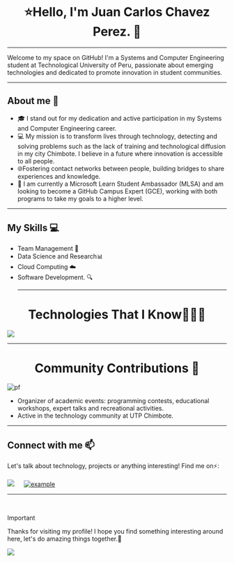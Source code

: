 <h1 align="center">⭐Hello, I'm Juan Carlos Chavez Perez. 👋</h1>
<hr>

Welcome to my space on GitHub! I'm a Systems and Computer Engineering student at  Technological University of Peru, passionate about emerging technologies and dedicated to promote innovation in student communities.
<hr>

## About me 🚀
- 🎓 I stand out for my dedication and active participation in my Systems and Computer Engineering career.
- 💻 My mission is to transform lives through technology, detecting and solving problems such as the lack of training and technological diffusion in my city Chimbote. I believe in a future where innovation is accessible to all people.
- 🌐Fostering contact networks between people, building bridges to share experiences and knowledge.
- 🚀 I am currently a Microsoft Learn Student Ambassador (MLSA) and am looking to become a GitHub Campus Expert (GCE), working with both programs to take my goals to a higher level.
<hr>

## My Skills 💻
- Team Management 🤝
- Data Science and Research📊
- Cloud Computing ☁️
- Software Development. 🔍
  <hr>
<!--h1 without bottom border-->
  <h1 align=center>Technologies That I Know👨🏻‍💻</h1> 

<!--tech stack icons-->
  <a href="https://skillicons.dev">
    <img src="https://skillicons.dev/icons?i=git,github,html,css,bootstrap,docker,figma,c,java,js,linux,md,mysql,postman,py,notion,discord,vscode&perline=18" />
  </a>
<hr>
<h1 align=center>Community Contributions 🤝</h1>  

![pf](https://github.com/jcarlosambassador/jcarlosambassador/assets/168258615/f6069bc7-1a7d-4c45-9107-13026e9e6024)

- Organizer of academic events: programming contests, educational workshops, expert talks and recreational activities.
- Active in the technology community at UTP Chimbote.
<hr>

## Connect with me 📫

Let's talk about technology, projects or anything interesting! Find me on⚡:
<br><br>
<a target="_blank" href="https://www.linkedin.com/in/jcarlosper/"><img src="https://img.shields.io/badge/-LinkedIn-0077B5?style=for-the-badge&logo=Linkedin&logoColor=white"></img></a>
&emsp;
<a href="mailto:jcarlos.per@outlook.com?subject=Feedback%20From%20Github&body=Hello," target="_blank">
    <img src="https://img.shields.io/badge/Outlook-0078D4.svg?style=for-the-badge&logo=microsoftoutlook&logoColor=white" alt="example"/>
</a>
<hr>
<br>

> [!IMPORTANT]
> Thanks for visiting my profile! I hope you find something interesting around here, let's do amazing things together.🌟

<!--horizontal divider(gradiant)-->
<img src="https://user-images.githubusercontent.com/73097560/115834477-dbab4500-a447-11eb-908a-139a6edaec5c.gif">
